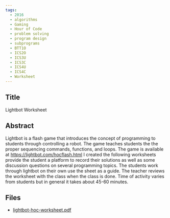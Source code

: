 ```yaml
---
tags:
  - 2016
  - algorithms
  - Gaming
  - Hour of Code
  - problem solving
  - program design
  - subprograms
  - BTT1O
  - ICS2O
  - ICS3U
  - ICS3C
  - ICS4U
  - ICS4C
  - Worksheet
---
```

    
## Title

Lightbot Worksheet

## Abstract

Lightbot is a flash game that introduces the concept of programming to students through controlling a robot. The game teaches students the the proper sequencing commands, functions, and loops. The game is available at https://lightbot.com/hocflash.html
I created the following worksheets provide the student a platform to record their solutions as well as some discussion questions on several programming topics. The students work through lightbot on their own use the sheet as a guide. The teacher reviews the worksheet with the class when the class is done. Time of activity varies from students but in general it takes about 45-60 minutes.

## Files

- [lightbot-hoc-worksheet.pdf](https://www.russellgordon.ca/acse/cemc-cse-resources/resources/2016/Jeffrey_Wong/lightbot-hoc-worksheet.pdf)
